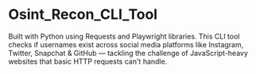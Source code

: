 # Osint_Recon_CLI_Tool
Built with Python using Requests and Playwright libraries. This CLI tool checks if usernames exist across social media platforms like Instagram, Twitter, Snapchat &amp; GitHub — tackling the challenge of JavaScript-heavy websites that basic HTTP requests can't handle.
